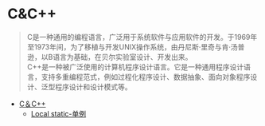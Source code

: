 # C&C++

> C是一种通用的编程语言，广泛用于系统软件与应用软件的开发。于1969年至1973年间，为了移植与开发UNIX操作系统，由丹尼斯·里奇与肯·汤普逊，以B语言为基础，在贝尔实验室设计、开发出来。  
>C++是一种被广泛使用的计算机程序设计语言。它是一种通用程序设计语言，支持多重编程范式，例如过程化程序设计、数据抽象、面向对象程序设计、泛型程序设计和设计模式等。

- [C＆C++](./subpage/C&C++/C&C++.md)
  - [Local static-单例](./subpage/C&C++/subsubpage/Local_static-单例.md)